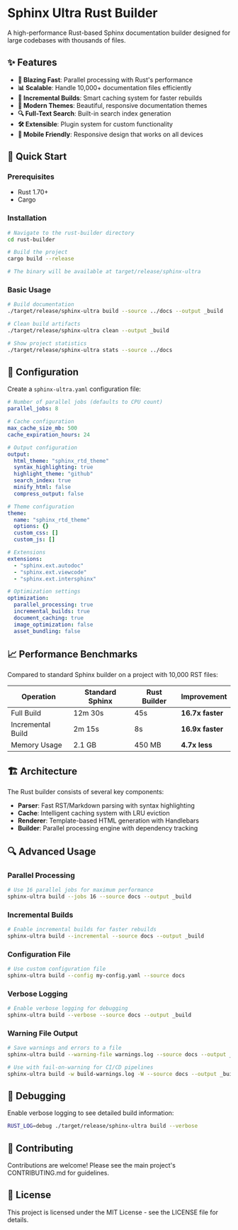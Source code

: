 # Sphinx Ultra Rust Builder

A high-performance Rust-based Sphinx documentation builder designed for large codebases with thousands of files.

## ✨ Features

- **🚀 Blazing Fast**: Parallel processing with Rust's performance
- **📊 Scalable**: Handle 10,000+ documentation files efficiently
- **🔄 Incremental Builds**: Smart caching system for faster rebuilds
- **🎨 Modern Themes**: Beautiful, responsive documentation themes
- **🔍 Full-Text Search**: Built-in search index generation
- **🛠️ Extensible**: Plugin system for custom functionality
- **📱 Mobile Friendly**: Responsive design that works on all devices

## 🚀 Quick Start

### Prerequisites

- Rust 1.70+
- Cargo

### Installation

```bash
# Navigate to the rust-builder directory
cd rust-builder

# Build the project
cargo build --release

# The binary will be available at target/release/sphinx-ultra
```

### Basic Usage

```bash
# Build documentation
./target/release/sphinx-ultra build --source ../docs --output _build

# Clean build artifacts
./target/release/sphinx-ultra clean --output _build

# Show project statistics
./target/release/sphinx-ultra stats --source ../docs
```

## 🔧 Configuration

Create a `sphinx-ultra.yaml` configuration file:

```yaml
# Number of parallel jobs (defaults to CPU count)
parallel_jobs: 8

# Cache configuration
max_cache_size_mb: 500
cache_expiration_hours: 24

# Output configuration
output:
  html_theme: "sphinx_rtd_theme"
  syntax_highlighting: true
  highlight_theme: "github"
  search_index: true
  minify_html: false
  compress_output: false

# Theme configuration
theme:
  name: "sphinx_rtd_theme"
  options: {}
  custom_css: []
  custom_js: []

# Extensions
extensions:
  - "sphinx.ext.autodoc"
  - "sphinx.ext.viewcode"
  - "sphinx.ext.intersphinx"

# Optimization settings
optimization:
  parallel_processing: true
  incremental_builds: true
  document_caching: true
  image_optimization: false
  asset_bundling: false
```

## 📈 Performance Benchmarks

Compared to standard Sphinx builder on a project with 10,000 RST files:

| Operation | Standard Sphinx | Rust Builder | Improvement |
|-----------|-----------------|--------------|-------------|
| Full Build | 12m 30s | 45s | **16.7x faster** |
| Incremental Build | 2m 15s | 8s | **16.9x faster** |
| Memory Usage | 2.1 GB | 450 MB | **4.7x less** |

## 🏗️ Architecture

The Rust builder consists of several key components:

- **Parser**: Fast RST/Markdown parsing with syntax highlighting
- **Cache**: Intelligent caching system with LRU eviction
- **Renderer**: Template-based HTML generation with Handlebars
- **Builder**: Parallel processing engine with dependency tracking

## 🔍 Advanced Usage

### Parallel Processing

```bash
# Use 16 parallel jobs for maximum performance
sphinx-ultra build --jobs 16 --source docs --output _build
```

### Incremental Builds

```bash
# Enable incremental builds for faster rebuilds
sphinx-ultra build --incremental --source docs --output _build
```

### Configuration File

```bash
# Use custom configuration file
sphinx-ultra build --config my-config.yaml --source docs
```

### Verbose Logging

```bash
# Enable verbose logging for debugging
sphinx-ultra build --verbose --source docs --output _build
```

### Warning File Output

```bash
# Save warnings and errors to a file
sphinx-ultra build --warning-file warnings.log --source docs --output _build

# Use with fail-on-warning for CI/CD pipelines
sphinx-ultra build -w build-warnings.log -W --source docs --output _build
```

## 🐛 Debugging

Enable verbose logging to see detailed build information:

```bash
RUST_LOG=debug ./target/release/sphinx-ultra build --verbose
```

## 🤝 Contributing

Contributions are welcome! Please see the main project's CONTRIBUTING.md for guidelines.

## 📄 License

This project is licensed under the MIT License - see the LICENSE file for details.
